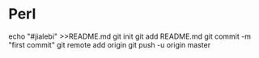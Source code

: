 # Perl
echo "#jialebi" >>README.md
git init
git add README.md
git commit -m "first commit"
git remote add origin <wangzhi>
git push -u origin master
